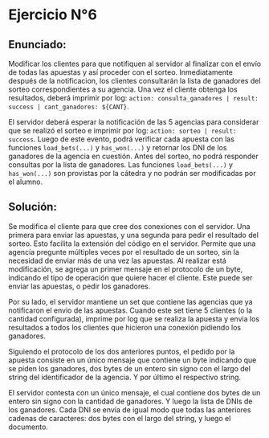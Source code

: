# Ejercicio  N°6

## Enunciado:
Modificar los clientes para que notifiquen al servidor al finalizar con el envío de todas las apuestas y así proceder con el sorteo.
Inmediatamente después de la notificacion, los clientes consultarán la lista de ganadores del sorteo correspondientes a su agencia.
Una vez el cliente obtenga los resultados, deberá imprimir por log: `action: consulta_ganadores | result: success | cant_ganadores: ${CANT}`.

El servidor deberá esperar la notificación de las 5 agencias para considerar que se realizó el sorteo e imprimir por log: `action: sorteo | result: success`.
Luego de este evento, podrá verificar cada apuesta con las funciones `load_bets(...)` y `has_won(...)` y retornar los DNI de los ganadores de la agencia en cuestión. Antes del sorteo, no podrá responder consultas por la lista de ganadores.
Las funciones `load_bets(...)` y `has_won(...)` son provistas por la cátedra y no podrán ser modificadas por el alumno.

## Solución:

Se modifica el cliente para que cree dos conexiones con el servidor. Una primera para enviar las apuestas, y una segunda para pedir el resultado del sorteo. Esto facilita la extensión del código en el servidor. Permite que una agencia pregunte múltiples veces por el resultado de un sorteo, sin la necesidad de enviar más de una vez las apuestas.
Al realizar está modificación, se agrega un primer mensaje en el protocolo de un byte, indicando el tipo de operación que quiere hacer el cliente. Este puede ser enviar las apuestas, o pedir los ganadores.

Por su lado, el servidor mantiene un set que contiene las agencias que ya notificaron el envio de las apuestas. Cuando este set tiene 5 clientes (o la cantidad configurada), imprime por log que se realiza la apuesta y envia los resultados a todos los clientes que hicieron una conexión pidiendo los ganadores.

Siguiendo el protocolo de los dos anteriores puntos, el pedido por la apuesta consiste en un único mensaje que contiene un byte indicando que se piden los ganadores, dos bytes de un entero sin signo con el largo del string del identificador de la agencia. Y por último el respectivo string.

El servidor contesta con un único mensaje, el cual contiene dos bytes de un entero sin signo con la cantidad de ganadores. Y luego la lista de DNIs de los ganadores. Cada DNI se envía de igual modo que todas las anteriores cadenas de caracteres: dos bytes con el largo del string, y luego el documento.